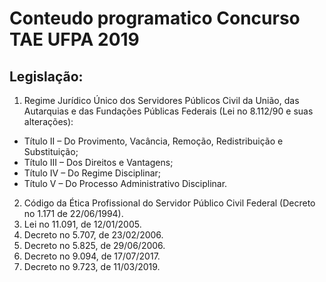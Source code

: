 # Conteudo programatico Concurso TAE UFPA 2019

## Legislação:
1. Regime Jurídico Único dos Servidores Públicos Civil da União, das Autarquias e das Fundações
Públicas Federais (Lei no 8.112/90 e suas alterações):
* Título II – Do Provimento, Vacância, Remoção, Redistribuição e Substituição;
* Título III – Dos Direitos e Vantagens;
* Título IV – Do Regime Disciplinar;
* Título V – Do Processo Administrativo Disciplinar.
2. Código da Ética Profissional do Servidor Público Civil Federal (Decreto no 1.171 de 22/06/1994).
3. Lei no 11.091, de 12/01/2005.
4. Decreto no 5.707, de 23/02/2006.
5. Decreto no 5.825, de 29/06/2006.
6. Decreto no 9.094, de 17/07/2017.
7. Decreto no 9.723, de 11/03/2019.